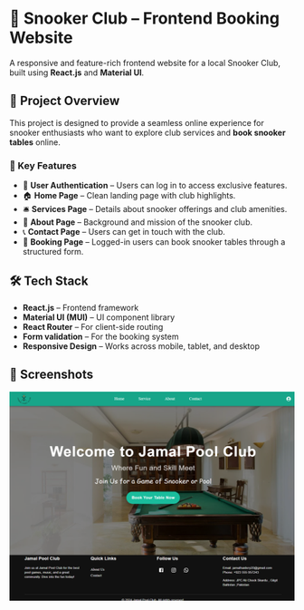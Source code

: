 # 🎱 Snooker Club – Frontend Booking Website

A responsive and feature-rich frontend website for a local Snooker Club, built using **React.js** and **Material UI**.

## 🚀 Project Overview

This project is designed to provide a seamless online experience for snooker enthusiasts who want to explore club services and **book snooker tables** online.

### 🧩 Key Features

- 🔐 **User Authentication** – Users can log in to access exclusive features.
- 🏠 **Home Page** – Clean landing page with club highlights.
- 🛎️ **Services Page** – Details about snooker offerings and club amenities.
- 📖 **About Page** – Background and mission of the snooker club.
- 📞 **Contact Page** – Users can get in touch with the club.
- 📅 **Booking Page** – Logged-in users can book snooker tables through a structured form.

## 🛠️ Tech Stack

- **React.js** – Frontend framework
- **Material UI (MUI)** – UI component library
- **React Router** – For client-side routing
- **Form validation** – For the booking system
- **Responsive Design** – Works across mobile, tablet, and desktop

## 📸 Screenshots

<p align="center">
  <img src="./public/home.png" alt="Home Page" width="600"/>
</p>


